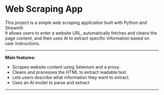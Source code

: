 # Web Scraping App

This project is a simple web scraping application built with Python and Streamlit.  
It allows users to enter a website URL, automatically fetches and cleans the page content, and then uses AI to extract specific information based on user instructions.

---
**Main features:** 
- Scrapes website content using Selenium and a proxy. 
- Cleans and processes the HTML to extract readable text. 
- Lets users describe what information they want to extract. 
- Uses an AI model to parse and extract 
---